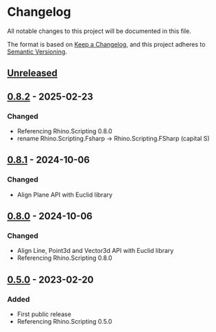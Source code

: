 # Changelog

All notable changes to this project will be documented in this file.

The format is based on [Keep a Changelog](https://keepachangelog.com/en/1.0.0/),
and this project adheres to [Semantic Versioning](https://semver.org/spec/v2.0.0.html).

## [Unreleased]

## [0.8.2] - 2025-02-23
### Changed
- Referencing Rhino.Scripting 0.8.0
- rename Rhino.Scripting.Fsharp -> Rhino.Scripting.FSharp (capital S)

## [0.8.1] - 2024-10-06
### Changed
- Align Plane API with Euclid library

## [0.8.0] - 2024-10-06
### Changed
- Align Line, Point3d and Vector3d API with Euclid library
- Referencing Rhino.Scripting 0.8.0

## [0.5.0] - 2023-02-20
### Added
- First public release
- Referencing Rhino.Scripting 0.5.0


[Unreleased]: https://github.com/goswinr/Rhino.Scripting.FSharp/compare/0.8.2...HEAD
[0.8.2]: https://github.com/goswinr/Rhino.Scripting.FSharp/compare/0.8.1...0.8.2
[0.8.1]: https://github.com/goswinr/Rhino.Scripting.FSharp/compare/0.8.0...0.8.1
[0.8.0]: https://github.com/goswinr/Rhino.Scripting.FSharp/compare/0.5.0...0.8.0
[0.5.0]: https://github.com/goswinr/Rhino.Scripting.FSharp/releases/tag/0.5.0



<!--
use to get tag dates:
git log --tags --simplify-by-decoration --pretty="format:%ci %d"

-->